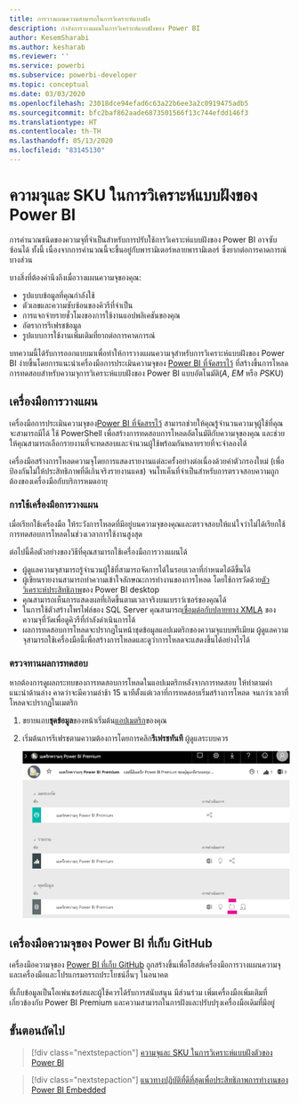 ```yaml
---
title: การวางแผนความสามารถในการวิเคราะห์แบบฝัง
description: กำลังการวางแผนในการวิเคราะห์แบบฝังของ Power BI
author: KesemSharabi
ms.author: kesharab
ms.reviewer: ''
ms.service: powerbi
ms.subservice: powerbi-developer
ms.topic: conceptual
ms.date: 03/03/2020
ms.openlocfilehash: 23018dce94efad6c63a22b6ee3a2c0919475adb5
ms.sourcegitcommit: bfc2baf862aade6873501566f13c744efdd146f3
ms.translationtype: HT
ms.contentlocale: th-TH
ms.lasthandoff: 05/13/2020
ms.locfileid: "83145130"
---
```

# <a name="capacity-planning-in-power-bi-embedded-analytics"></a>ความจุและ SKU ในการวิเคราะห์แบบฝังของ Power BI

การคำนวณชนิดของความจุที่จำเป็นสำหรับการปรับใช้การวิเคราะห์แบบฝังของ Power BI อาจซับซ้อนได้ ทั้งนี้ เนื่องจากการคำนวณนี้จะขึ้นอยู่กับพารามิเตอร์หลายพารามิเตอร์ ซึ่งยากต่อการคาดการณ์บางส่วน

บางสิ่งที่ต้องคำนึงถึงเมื่อวางแผนความจุของคุณ:

* รูปแบบข้อมูลที่คุณกำลังใช้
* ตัวเลขและความซับซ้อนของคิวรีที่จำเป็น
* การแจกจ่ายรายชั่วโมงของการใช้งานแอปพลิเคชันของคุณ
* อัตราการรีเฟรชข้อมูล
* รูปแบบการใช้งานเพิ่มเติมที่ยากต่อการคาดการณ์

บทความนี้ได้รับการออกแบบมาเพื่อทำให้การวางแผนความจุสำหรับการวิเคราะห์แบบฝังของ Power BI ง่ายขึ้นโดยการแนะนำเครื่องมือการประเมินความจุของ [Power BI ที่จัดสรรไว้](https://github.com/microsoft/PowerBI-Tools-For-Capacities/tree/master/LoadTestingPowerShellTool/) ที่สร้างขึ้นการโหลดการทดสอบสำหรับความจุการวิเคราะห์แบบฝังของ Power BI แบบอัตโนมัติ(*A*, *EM* หรือ *P*SKU)

## <a name="planning-tool"></a>เครื่องมือการวางแผน

 เครื่องมือการประเมินความจุของ[Power BI ที่จัดสรรไว้](https://github.com/microsoft/PowerBI-Tools-For-Capacities/tree/master/LoadTestingPowerShellTool/) สามารถช่วยให้คุณรู้จำนวนความจุผู้ใช้ที่คุณจะสามารถมีได้ ใช้ PowerShell เพื่อสร้างการทดสอบการโหลดอัตโนมัติกับความจุของคุณ และช่วยให้คุณสามารถเลือกรายงานที่จะทดสอบและจำนวนผู้ใช้พร้อมกันหลายรายที่จะจำลองได้

เครื่องมือสร้างการโหลดความจุโดยการแสดงรายงานแต่ละครั้งอย่างต่อเนื่องด้วยค่าตัวกรองใหม่ (เพื่อป้องกันไม่ให้ประสิทธิภาพที่ดีเกินจริงรายงานแคช) จนโทเค็นที่จำเป็นสำหรับการตรวจสอบความถูกต้องของเครื่องมือกับบริการหมดอายุ

### <a name="using-the-planning-tool"></a>การใช้เครื่องมือการวางแผน

เมื่อเรียกใช้เครื่องมือ ให้ระวังการโหลดที่มีอยู่บนความจุของคุณและตรวจสอบให้แน่ใจว่าไม่ได้เรียกใช้การทดสอบการโหลดในช่วงเวลาการใช้งานสูงสุด

ต่อไปนี้คือตัวอย่างของวิธีที่คุณสามารถใช้เครื่องมือการวางแผนได้

* ผู้ดูแลความจุสามารถรู้จำนวนผู้ใช้ที่สามารถจัดการได้ในรอบเวลาที่กำหนดได้ดีขึ้นได้
* ผู้เขียนรายงานสามารถทำความเข้าใจลักษณะการทำงานของการโหลด โดยใช้การวัดด้วย[ตัววิเคราะห์ประสิทธิภาพ](https://docs.microsoft.com/power-bi/desktop-performance-analyzer)ของ Power BI desktop 
* คุณสามารถเห็นการแสดงผลที่เกิดขึ้นตามเวลาจริงบนเบราว์เซอร์ของคุณได้
* ในการใช้ตัวสร้างโพรไฟล์ของ SQL Server คุณสามารถ[เชื่อมต่อกับปลายทาง XMLA](https://powerbi.microsoft.com/blog/power-bi-open-platform-connectivity-with-xmla-endpoints-public-preview/) ของความจุที่วัดเพื่อดูคิวรีที่กำลังดำเนินการได้
* ผลการทดสอบการโหลดจะปรากฏในหน้าชุดข้อมูลแอปเมตริกของความจุแบบพรีเมียม ผู้ดูแลความจุสามารถใช้เครื่องมือนี้เพื่อสร้างการโหลดและดูว่าการโหลดจะแสดงขึ้นได้อย่างไรได้

### <a name="reviewing-the-test-results"></a>ตรวจทานผลการทดสอบ

หากต้องการดูผลกระทบของการทดสอบการโหลดในแอปเมตริกหลังจากการทดสอบ ให้ทำตามคำแนะนำด้านล่าง คาดว่าจะมีความล่าช้า 15 นาทีตั้งแต่เวลาที่การทดสอบเริ่มสร้างการโหลด จนกว่าเวลาที่โหลดจะปรากฏในเมตริก

1. ขยายแถบ**ชุดข้อมูล**ของหน้าเริ่มต้น[แอปเมตริก](../../admin/service-admin-premium-monitor-capacity.md)ของคุณ
2. เริ่มต้นการรีเฟรชตามความต้องการโดยการคลิก**รีเฟรชทันที** ผู้ดูแลระบบควร

    ![เมตริกความจุ Power BI Premium](media/embedded-capacity-planning/embedded-capacity-planning.png)

## <a name="power-bi-capacity-tools-github-repository"></a>เครื่องมือความจุของ Power BI ที่เก็บ GitHub

เครื่องมือความจุของ [Power BI ที่เก็บ GitHub](https://github.com/microsoft/PowerBI-Tools-For-Capacities) ถูกสร้างขึ้นเพื่อโฮสต์เครื่องมือการวางแผนความจุและเครื่องมือและโปรแกรมอรรถประโยชน์อื่นๆ ในอนาคต

ที่เก็บข้อมูลเป็นโอเพ่นซอร์สและผู้ใช้ควรได้รับการสนับสนุน มีส่วนร่วม เพิ่มเครื่องมือเพิ่มเติมที่เกี่ยวข้องกับ Power BI Premium และความสามารถในการฝังและปรับปรุงเครื่องมือเดิมที่มีอยู่

## <a name="next-steps"></a>ขั้นตอนถัดไป

> [!div class="nextstepaction"]
>[ความจุและ SKU ในการวิเคราะห์แบบฝังตัวของ Power BI](embedded-capacity.md)

> [!div class="nextstepaction"]
>[แนวทางปฏิบัติที่ดีที่สุดเพื่อประสิทธิภาพการทำงานของ Power BI Embedded](embedded-performance-best-practices.md)